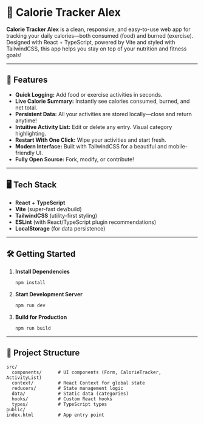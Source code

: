 # 🥗 Calorie Tracker Alex

**Calorie Tracker Alex** is a clean, responsive, and easy-to-use web app for tracking your daily calories—both consumed (food) and burned (exercise). Designed with React + TypeScript, powered by Vite and styled with TailwindCSS, this app helps you stay on top of your nutrition and fitness goals!

---

## 🚀 Features

- **Quick Logging:** Add food or exercise activities in seconds.
- **Live Calorie Summary:** Instantly see calories consumed, burned, and net total.
- **Persistent Data:** All your activities are stored locally—close and return anytime!
- **Intuitive Activity List:** Edit or delete any entry. Visual category highlighting.
- **Restart With One Click:** Wipe your activities and start fresh.
- **Modern Interface:** Built with TailwindCSS for a beautiful and mobile-friendly UI.
- **Fully Open Source:** Fork, modify, or contribute!

---

## 🖥️ Tech Stack

- **React** + **TypeScript**
- **Vite** (super-fast dev/build)
- **TailwindCSS** (utility-first styling)
- **ESLint** (with React/TypeScript plugin recommendations)
- **LocalStorage** (for data persistence)

---

## 🛠️ Getting Started

1. **Install Dependencies**
   ```bash
   npm install
   ```
2. **Start Development Server**
   ```bash
   npm run dev
   ```
3. **Build for Production**
   ```bash
   npm run build
   ```

---

## 📂 Project Structure

```plaintext
src/
  components/      # UI components (Form, CalorieTracker, ActivityList)
  context/         # React Context for global state
  reducers/        # State management logic
  data/            # Static data (categories)
  hooks/           # Custom React hooks
  types/           # TypeScript types
public/
index.html         # App entry point
```
